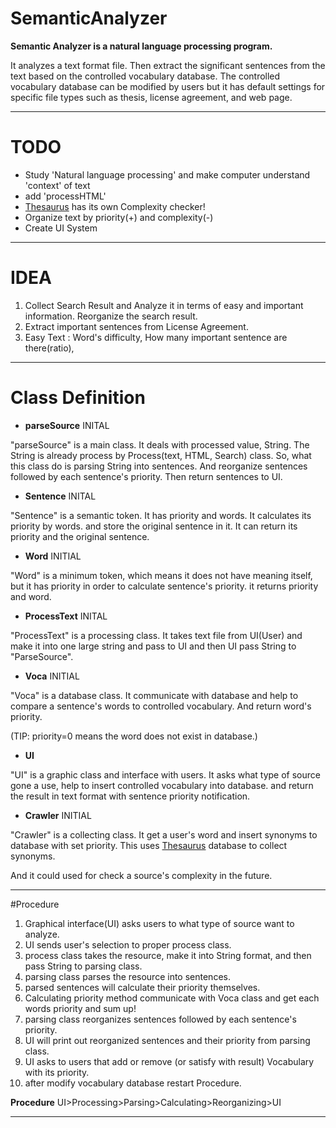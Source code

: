# SemanticAnalyzer
**Semantic Analyzer is a natural language processing program.**


It analyzes a text format file. Then extract the significant sentences from the text based on the controlled vocabulary database. The controlled vocabulary database can be modified by users but it has default settings for specific file types such as thesis, license agreement, and web page.

---

# TODO
- Study 'Natural language processing' and make computer understand 'context' of text
- add 'processHTML'
- [Thesaurus](http://www.thesaurus.com) has its own Complexity checker!
- Organize text by priority(+) and complexity(-)
- Create UI System

---

# IDEA
1. Collect Search Result and Analyze it in terms of easy and important information. Reorganize the search result.
2. Extract important sentences from License Agreement.
3. Easy Text : Word's difficulty, How many important sentence are there(ratio),  

---

# Class Definition
- **parseSource** INITAL

"parseSource" is a main class. It deals with processed value, String. The String is already process by Process<Resource>(text, HTML, Search) class. So, what this class do is parsing String into sentences. And reorganize sentences followed by each sentence's priority. Then return sentences to UI.

- **Sentence** INITAL

"Sentence" is a semantic token. It has priority and words. It calculates its priority by words. and store the original sentence in it. It can return its priority and the original sentence.

- **Word** INITIAL

"Word" is a minimum token, which means it does not have meaning itself, but it has priority in order to calculate sentence's priority. it returns priority and word.

- **ProcessText** INITAL

"ProcessText" is a processing class. It takes text file from UI(User) and make it into one large string and pass to UI and then UI pass String to "ParseSource".

- **Voca** INITIAL

"Voca" is a database class. It communicate with database and help to compare a sentence's words to controlled vocabulary. And return word's priority. 

(TIP: priority=0 means the word does not exist in database.)

- **UI**

"UI" is a graphic class and interface with users. It asks what type of source gone a use, help to insert controlled vocabulary into database. and return the result in text format with sentence priority notification.

- **Crawler** INITIAL

"Crawler" is a collecting class. It get a user's word and insert synonyms to database with set priority. This uses [Thesaurus](http://www.thesaurus.com) database to collect synonyms. 

And it could used for check a source's complexity in the future.

---

#Procedure
1. Graphical interface(UI) asks users to what type of source want to analyze.
2. UI sends user's selection to proper process class.
3. process class takes the resource, make it into String format, and then pass String to parsing class.
4. parsing class parses the resource into sentences.
5. parsed sentences will calculate their priority themselves. 
6. Calculating priority method communicate with Voca class and get each words priority and sum up!
7. parsing class reorganizes sentences followed by each sentence's priority.
8. UI will print out reorganized sentences and their priority from parsing class.
9. UI asks to users that add or remove (or satisfy with result) Vocabulary with its priority.
10. after modify vocabulary database restart Procedure.

__Procedure__
UI>Processing>Parsing>Calculating>Reorganizing>UI

---


